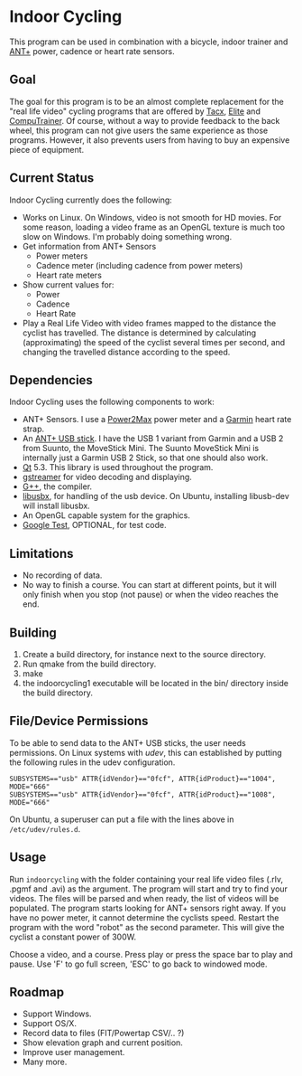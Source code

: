 Indoor Cycling
==============

This program can be used in combination with a bicycle, indoor trainer
and [ANT+](http://www.thisisant.com) power, cadence or heart rate sensors.

Goal
----

The goal for this program is to be an almost complete replacement for the
"real life video" cycling programs that are offered by
[Tacx](http://www.tacx.com), [Elite](http://www.elite-it.com/) and
[CompuTrainer](http://www.racermateinc.com/computrainer.asp).
Of course, without a way to provide feedback to the back wheel,
this program can not give users the same experience as those programs.
However, it also prevents users from having to buy an expensive piece
of equipment.

Current Status
--------------

Indoor Cycling currently does the following:

* Works on Linux. On Windows, video is not smooth for HD movies. For some reason, loading a video frame as an OpenGL texture is much too slow on Windows. I'm probably doing something wrong.
* Get information from ANT+ Sensors
    - Power meters
    - Cadence meter (including cadence from power meters)
    - Heart rate meters
* Show current values for:
    - Power
    - Cadence
    - Heart Rate
* Play a Real Life Video with video frames mapped to the distance
  the cyclist has travelled. The distance is determined by calculating
  (approximating) the speed of the cyclist several times per second, 
  and changing the travelled distance according to the speed.

Dependencies
------------

Indoor Cycling uses the following components to work:

* ANT+ Sensors. I use a [Power2Max](http://www.power2max.com/) power meter
and a [Garmin](http://www.garmin.com/garmin/cms/site/us)
heart rate strap.
* An [ANT+ USB stick](https://buy.garmin.com/shop/shop.do?pID=10997).
I have the USB 1 variant from Garmin and a USB 2 from Suunto, the MoveStick Mini. The Suunto MoveStick Mini is internally just a Garmin USB 2 Stick, so that one should also work. 
* [Qt](http://qt.digia.com) 5.3. This library is used throughout the program.
* [gstreamer](http://gstreamer.freedesktop.org/) for video decoding and displaying.
* [G++](http://gcc.gnu.org), the compiler.
* [libusbx](http://libusbx.org), for handling of the usb device. On Ubuntu, installing libusb-dev will install libusbx.
* An OpenGL capable system for the graphics.
* [Google Test](https://code.google.com/p/googletest/), OPTIONAL, for test code.

Limitations
-----------

* No recording of data.
* No way to finish a course. You can start at different points, but it will only finish when you stop (not pause) or when the video reaches the end.

Building
--------

1. Create a build directory, for instance next to the source directory.
2. Run qmake <source directory> from the build directory.
3. make
4. the indoorcycling1 executable will be located in the bin/ directory inside the build directory.

File/Device Permissions
-----------------------

To be able to send data to the ANT+ USB sticks, the user needs permissions. On Linux systems with *udev*, this can established by putting the following rules in the udev configuration. 

	SUBSYSTEMS=="usb" ATTR{idVendor}=="0fcf", ATTR{idProduct}=="1004", MODE="666"
	SUBSYSTEMS=="usb" ATTR{idVendor}=="0fcf", ATTR{idProduct}=="1008", MODE="666"

On Ubuntu, a superuser can put a file with the lines above in `/etc/udev/rules.d`.

Usage
-----

Run `indoorcycling` with the folder containing your real life video files (.rlv, .pgmf and .avi) as the argument. The program will start and try to find your videos. The files will be parsed and when ready, the list of videos will be populated. The program starts looking for ANT+ sensors right away. If you have no power meter, it cannot determine the cyclists speed. Restart the program with the word "robot" as the second parameter. This will give the cyclist a constant power of 300W.

Choose a video, and a course. Press play or press the space bar to play and pause. Use 'F' to go full screen, 'ESC' to go back to windowed mode.

Roadmap
-------

* Support Windows.
* Support OS/X.
* Record data to files (FIT/Powertap CSV/.. ?)
* Show elevation graph and current position.
* Improve user management.
* Many more.


